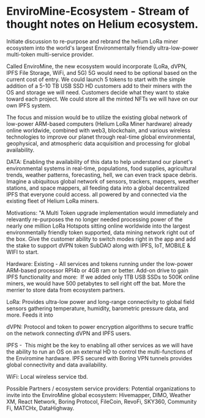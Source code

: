 # EnviroMine-Ecosystem - Stream of thought notes on Helium ecosystem.

Initiate discussion to re-purpose and rebrand the helium LoRa miner ecosystem into the world's largest Environmentally friendly ultra-low-power multi-token multi-service provider.

Called EnviroMine, the new ecosystem would incorporate (LoRa, dVPN, IPFS File Storage, WiFi, and 5G) 5G would need to be optional based on the current cost of entry. We could launch 5 tokens to start with the simple addition of a 5-10 TB USB SSD HD customers add to their miners with the OS and storage we will need. Customers decide what they want to stake toward each project. We could store all the minted NFTs we will have on our own IPFS system. 

The focus and mission would be to utilize the existing global network of low-power ARM-based computers (Helium LoRa Miner hardware) already online worldwide, combined with web3, blockchain, and various wireless technologies to improve our planet through real-time global environmental, geophysical, and atmospheric data acquisition and processing for global availability. 

DATA: Enabling the availability of this data to help understand our planet's environmental systems in real-time, populations, food supplies, agricultural trends, weather patterns, forecasting, hell, we can even track space debris. Imagine a ubiquitous global network of sensors, trackers, mappers, weather stations, and space mappers, all feeding data into a global decentralized IPFS that everyone could access. all powered by and connected via the existing fleet of Helium LoRa miners.

Motivations: "A Multi Token upgrade implementation would immediately and relevantly re-purposes the no longer needed processing power of the nearly one million LoRa Hotspots sitting online worldwide into the largest environmentally friendly token supported, data mining network right out of the box. Give the customer ability to switch modes right in the app and add the stake to support dVPN token SubDAO along with IPFS, IoT, MOBILE & WIFI to start.

Hardware: Existing - All services and tokens running under the low-power ARM-based processor RPI4b or 4GB ram or better. Add-on drive to gain IPFS functionality and more:  If we added only 1TB USB SSDs to 500K online miners, we would have 500 petabytes to sell right off the bat. More the merrier to store data from ecosystem partners. 

LoRa: Provides ultra-low power and long-range connectivity to global field sensors gathering temperature, humidity, barometric pressure data, and more. Feeds it into 

dVPN: Protocol and token to power encryption algorithms to secure traffic on the network connecting dVPN and IPFS users. 

IPFS -  This might be the key to enabling all other services as we will have the ability to run an OS on an external HD to control the multi-functions of the Enviromine hardware. IPFS secured with Boring VPN tunnels provides global connectivity and data availability. 

WiFi: Local wireless service tbd. 

Possible Partners / ecosystem service providers: Potential organizations to invite into the EnviroMine global ecosystem: Hivemapper, DIMO, Weather XM, React Network, Boring Protocol, FileCoin, RevoFi, SKY360, Community Fi, MATCHx, DataHighway.

